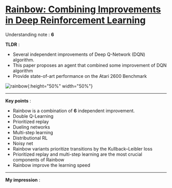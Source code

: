 # [Rainbow: Combining Improvements in Deep Reinforcement Learning](https://arxiv.org/pdf/1710.02298.pdf)


Understanding note : **6**

**TLDR** :

- Several independent improvements of Deep Q-Network (DQN) algorithm.
- This paper proposes an agent that combined some improvement of DQN algorithm
- Provide state-of-art performance on the Atari 2600 Benchmark

![rainbow](https://www.alexirpan.com/public/rl-hard/rainbow_dqn.png){:height="50%" width="50%"}

---

**Key points** :

- Rainbow is a combination of **6** independent improvement.
- Double Q-Learning
- Prioritized replay
- Dueling networks
- Multi-step learning
- Distributional RL
- Noisy net
- Rainbow variants prioritize transitions by the Kullback–Leibler loss
- Prioritized replay and multi-step learning are the most crucial components of Rainbow
- Rainbow improve the learning speed

---
**My impression** :
